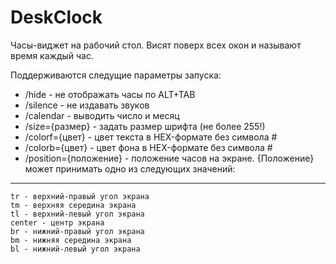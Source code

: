 DeskClock
=====================
Часы-виджет на рабочий стол. Висят поверх всех окон и называют время каждый час.

Поддерживаются следущие параметры запуска:

* /hide - не отображать часы по ALT+TAB
* /silence - не издавать звуков
* /calendar - выводить число и месяц
* /size={размер} - задать размер шрифта (не более 255!)
* /colorf={цвет} - цвет текста в HEX-формате без символа #
* /colorb={цвет} - цвет фона в HEX-формате без символа #
* /position={положение} - положение часов на экране. {Положение} может принимать одно из следующих значений:
---
    tr - верхний-правый угол экрана
    tm - верхняя середина экрана
    tl - верхний-левый угол экрана
    center - центр экрана
    br - нижний-правый угол экрана
    bm - нижняя середина экрана
    bl - нижний-левый угол экрана
